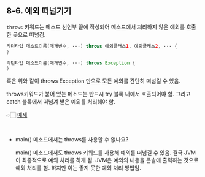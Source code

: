 ## 8-6. 예외 떠넘기기


`throws` 키워드는 메소드 선언부 끝에 작성되어 메소드에서 처리하지 않은 예외를 호출한 곳으로 떠넘김.

```java
리턴타입 메소드이름(매개변수, ···) throws 예외클래스1, 예외클래스2, ··· {
}
```

```java
리턴타입 메소드이름(매개변수, ···) throws Exception {
}
```

혹은 위와 같이 throws Exception 만으로 모든 예외를 간단히 떠넘길 수 있음.

throws키워드가 붙어 있는 메소드는 반드시 try 블록 내에서 호출되어야 함. 그리고 catch 블록에서 떠넘겨 받은 예외를 처리해야 함.

👉🏻 [예제](https://github.com/gimhanul/Java/blob/master/src/exception/throwss/ThrowsTest.java)

<br>

- main() 메소드에서는 throws를 사용할 수 없나요?
    
    main() 메소드에서도 throws 키워드를 사용해 예외를 떠넘길 수 있음. 결국 JVM이 최종적으로 예외 처리를 하게 됨. JVM은 예외의 내용을 콘솔에 출력하는 것으로 예외 처리를 함. 하지만 이는 좋지 못한 예외 처리 방법임.